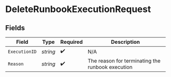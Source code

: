 # DeleteRunbookExecutionRequest


## Fields

| Field                                            | Type                                             | Required                                         | Description                                      |
| ------------------------------------------------ | ------------------------------------------------ | ------------------------------------------------ | ------------------------------------------------ |
| `ExecutionID`                                    | *string*                                         | :heavy_check_mark:                               | N/A                                              |
| `Reason`                                         | *string*                                         | :heavy_check_mark:                               | The reason for terminating the runbook execution |